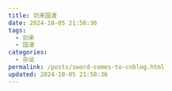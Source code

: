 ```yaml
---
title: 剑来国漫
date: 2024-10-05 21:58:36
tags:
  - 剑来
  - 国漫
categories:
  - 杂谈
permalink: /posts/sword-comes-to-cnblog.html
updated: 2024-10-05 21:58:36
---
```

